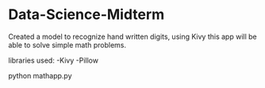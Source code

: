 # Data-Science-Midterm
Created a model to recognize hand written digits, using Kivy this app will be able to solve simple math problems.

libraries used:
-Kivy
-Pillow


python mathapp.py
